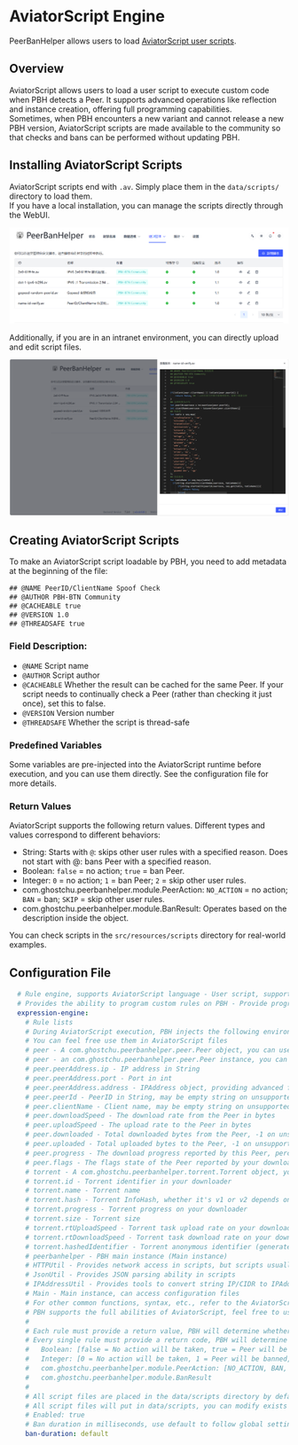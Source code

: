 # AviatorScript Engine

PeerBanHelper allows users to load [AviatorScript user scripts](https://www.yuque.com/boyan-avfmj/aviatorscript/cpow90).

## Overview

AviatorScript allows users to load a user script to execute custom code when PBH detects a Peer. It supports advanced operations like reflection and instance creation, offering full programming capabilities.  
Sometimes, when PBH encounters a new variant and cannot release a new PBH version, AviatorScript scripts are made available to the community so that checks and bans can be performed without updating PBH.

## Installing AviatorScript Scripts

AviatorScript scripts end with `.av`. Simply place them in the `data/scripts/` directory to load them.  
If you have a local installation, you can manage the scripts directly through the WebUI.

![expression-engine](./assets/expression-engine.png)

Additionally, if you are in an intranet environment, you can directly upload and edit script files.

![expression-engine-2](./assets/expression-engine-2.png)

## Creating AviatorScript Scripts

To make an AviatorScript script loadable by PBH, you need to add metadata at the beginning of the file:

```av
## @NAME PeerID/ClientName Spoof Check
## @AUTHOR PBH-BTN Community
## @CACHEABLE true
## @VERSION 1.0
## @THREADSAFE true
```
### Field Description:

* `@NAME` Script name
* `@AUTHOR` Script author
* `@CACHEABLE` Whether the result can be cached for the same Peer. If your script needs to continually check a Peer (rather than checking it just once), set this to false.
* `@VERSION` Version number
* `@THREADSAFE` Whether the script is thread-safe

### Predefined Variables

Some variables are pre-injected into the AviatorScript runtime before execution, and you can use them directly. See the configuration file for more details.

### Return Values

AviatorScript supports the following return values. Different types and values correspond to different behaviors:

* String: Starts with `@`: skips other user rules with a specified reason. Does not start with @: bans Peer with a specified reason.
* Boolean: `false` = no action; `true` = ban Peer.
* Integer: `0` = no action; `1` = ban Peer; `2` = skip other user rules.
* com.ghostchu.peerbanhelper.module.PeerAction: `NO_ACTION` = no action; `BAN` = ban; `SKIP` = skip other user rules.
* com.ghostchu.peerbanhelper.module.BanResult: Operates based on the description inside the object.

You can check scripts in the `src/resources/scripts` directory for real-world examples.

## Configuration File

```yaml
  # Rule engine, supports AviatorScript language - User script, support AviatorScript
  # Provides the ability to program custom rules on PBH - Provide programming ability on PBH
  expression-engine:
    # Rule lists
    # During AviatorScript execution, PBH injects the following environment variables, feel free to use them:
    # You can feel free use them in AviatorScript files
    # peer - A com.ghostchu.peerbanhelper.peer.Peer object, you can use any property under this object, these are the properties you might use:
    # peer - an com.ghostchu.peerbanhelper.peer.Peer instance, you can access any property under this object, these are you might will used
    # peer.peerAddress.ip - IP address in String
    # peer.peerAddress.port - Port in int
    # peer.peerAddress.address - IPAddress object, providing advanced functionality
    # peer.peerId - PeerID in String, may be empty string on unsupported downloaders, check with isEmpty
    # peer.clientName - Client name, may be empty string on unsupported downloaders, check with isEmpty
    # peer.downloadSpeed - The download rate from the Peer in bytes
    # peer.uploadSpeed - The upload rate to the Peer in bytes
    # peer.downloaded - Total downloaded bytes from the Peer, -1 on unsupported downloaders
    # peer.uploaded - Total uploaded bytes to the Peer, -1 on unsupported downloaders
    # peer.progress - The download progress reported by this Peer, percentage in float
    # peer.flags - The flags state of the Peer reported by your downloader, definitions may vary between downloaders
    # torrent - A com.ghostchu.peerbanhelper.torrent.Torrent object, you can access any property under this object:
    # torrent.id - Torrent identifier in your downloader
    # torrent.name - Torrent name
    # torrent.hash - Torrent InfoHash, whether it's v1 or v2 depends on your downloader preferences
    # torrent.progress - Torrent progress on your downloader
    # torrent.size - Torrent size
    # torrent.rtUploadSpeed - Torrent task upload rate on your downloader
    # torrent.rtDownloadSpeed - Torrent task download rate on your downloader
    # torrent.hashedIdentifier - Torrent anonymous identifier (generated by PBH for privacy and BTN usage)
    # peerbanhelper - PBH main instance (Main instance)
    # HTTPUtil - Provides network access in scripts, but scripts usually have a 1500ms execution time, which includes network requests
    # JsonUtil - Provides JSON parsing ability in scripts
    # IPAddressUtil - Provides tools to convert string IP/CIDR to IPAddress objects
    # Main - Main instance, can access configuration files
    # For other common functions, syntax, etc., refer to the AviatorScript documentation: https://www.yuque.com/boyan-avfmj/aviatorscript/cpow90
    # PBH supports the full abilities of AviatorScript, feel free to use reflection or dynamic creation
    #
    # Each rule must provide a return value, PBH will determine whether to ban the Peer based on the return value. Supported return values are:
    # Every single rule must provide a return code, PBH will determine if we need ban this peer, supported return code listed below:
    #   Boolean: [false = No action will be taken, true = Peer will be banned]
    #   Integer: [0 = No action will be taken, 1 = Peer will be banned, 2 = Skip other rules]
    #   com.ghostchu.peerbanhelper.module.PeerAction: [NO_ACTION, BAN, SKIP]
    #   com.ghostchu.peerbanhelper.module.BanResult
    #
    # All script files are placed in the data/scripts directory by default, you can modify existing scripts or create your own.
    # All script files will put in data/scripts, you can modify exists scripts or create your own scripts/
    # Enabled: true
    # Ban duration in milliseconds, use default to follow global settings
    ban-duration: default
```